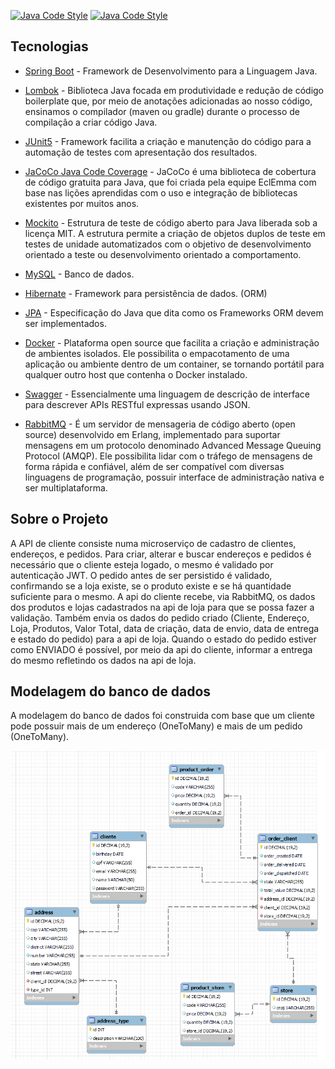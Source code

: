 [![Java Code Style](https://img.shields.io/badge/code%20style-eclipse-brightgreen.svg?style=flat)](https://raw.githubusercontent.com/google/styleguide/gh-pages/eclipse-java-google-style.xml "Eclipse/STS Code Style")
[![Java Code Style](https://img.shields.io/badge/code%20style-intellij-brightgreen.svg?style=flat)](https://github.com/google/styleguide/blob/gh-pages/intellij-java-google-style.xml "Intellij Code Style")

## Tecnologias

- [Spring Boot](https://spring.io/projects/spring-boot) - Framework de Desenvolvimento para a Linguagem Java.

- [Lombok](https://projectlombok.org/) - Biblioteca Java focada em produtividade e redução de código boilerplate que, por meio de anotações adicionadas ao nosso código, ensinamos o compilador (maven ou gradle) durante o processo de compilação a criar código Java.

- [JUnit5](https://junit.org/junit5/) - Framework facilita a criação e manutenção do código para a automação de testes com apresentação dos resultados.

- [JaCoCo Java Code Coverage](https://www.eclemma.org/jacoco/) - JaCoCo é uma biblioteca de cobertura de código gratuita para Java, que foi criada pela equipe EclEmma com base nas lições aprendidas com o uso e integração de bibliotecas existentes por muitos anos.

- [Mockito](https://site.mockito.org/) - Estrutura de teste de código aberto para Java liberada sob a licença MIT. A estrutura permite a criação de objetos duplos de teste em testes de unidade automatizados com o objetivo de desenvolvimento orientado a teste ou desenvolvimento orientado a comportamento.

- [MySQL](https://www.mysql.com/downloads/) - Banco de dados.

- [Hibernate](https://hibernate.org/) - Framework para persistência de dados. (ORM)

- [JPA](https://hibernate.org/orm/) - Especificação do Java que dita como os Frameworks ORM devem ser implementados.

- [Docker](https://www.docker.com/) - Plataforma open source que facilita a criação e administração de ambientes isolados. Ele possibilita o empacotamento de uma aplicação ou ambiente dentro de um container, se tornando portátil para qualquer outro host que contenha o Docker instalado.

- [Swagger](https://swagger.io/) - Essencialmente uma linguagem de descrição de interface para descrever APIs RESTful expressas usando JSON.

- [RabbitMQ](https://www.rabbitmq.com/) - É um servidor de mensageria de código aberto (open source) desenvolvido em Erlang, implementado para suportar mensagens em um protocolo denominado Advanced Message Queuing Protocol (AMQP). Ele possibilita lidar com o tráfego de mensagens de forma rápida e confiável, além de ser compatível com diversas linguagens de programação, possuir interface de administração nativa e ser multiplataforma.

## Sobre o Projeto

A API de cliente consiste numa microserviço de cadastro de clientes, endereços, e pedidos.
Para criar, alterar e buscar endereços e pedidos é necessário que o cliente esteja logado, o mesmo é validado por autenticação JWT.
O pedido antes de ser persistido é validado, confirmando se a loja existe, se o produto existe e se há quantidade suficiente para o mesmo.
A api do cliente recebe, via RabbitMQ, os dados dos produtos e lojas cadastrados na api de loja para que se possa fazer a validação. Também envia os dados do pedido criado (Cliente, Endereço, Loja, Produtos, Valor Total, data de criação, data de envio, data de entrega e estado do pedido) para a api de loja. Quando o estado do pedido estiver como ENVIADO é possível, por meio da api do cliente, informar a entrega do mesmo refletindo os dados na api de loja.

## Modelagem do banco de dados
  
  A modelagem do banco de dados foi construida com base que um cliente pode possuir mais de um endereço (OneToMany) e mais de um pedido (OneToMany).
  
<img src="docs/DiagramaUMl.png"/>
